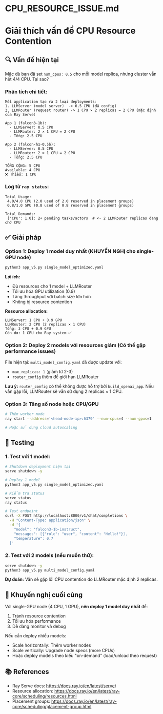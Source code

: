 # CPU_RESOURCE_ISSUE.md
# Giải thích vấn đề CPU Resource Contention

## 🔍 Vấn đề hiện tại

Mặc dù bạn đã set `num_cpus: 0.5` cho mỗi model replica, nhưng cluster vẫn hết 4/4 CPU. Tại sao?

### Phân tích chi tiết:

```
Mỗi application tạo ra 2 loại deployments:
1. LLMServer (model server)  -> 0.5 CPU (đã config)
2. LLMRouter (request router) -> 1 CPU × 2 replicas = 2 CPU (mặc định của Ray Serve)

App 1 (falcon3-1b):
  - LLMServer: 0.5 CPU
  - LLMRouter: 2 × 1 CPU = 2 CPU
  - Tổng: 2.5 CPU

App 2 (falcon-h1-0.5b):
  - LLMServer: 0.5 CPU
  - LLMRouter: 2 × 1 CPU = 2 CPU
  - Tổng: 2.5 CPU

TỔNG CỘNG: 5 CPU
Available: 4 CPU
❌ Thiếu: 1 CPU
```

### Log từ `ray status`:
```
Total Usage:
 4.0/4.0 CPU (2.0 used of 2.0 reserved in placement groups)
 0.8/1.0 GPU (0.8 used of 0.8 reserved in placement groups)

Total Demands:
 {'CPU': 1.0}: 2+ pending tasks/actors  # <- 2 LLMRouter replicas đang chờ CPU
```

## ✅ Giải pháp

### Option 1: Deploy 1 model duy nhất (KHUYẾN NGHỊ cho single-GPU node)

```bash
python3 app_v5.py single_model_optimized.yaml
```

**Lợi ích:**
- Đủ resources cho 1 model + LLMRouter
- Tối ưu hóa GPU utilization (0.9)
- Tăng throughput với batch size lớn hơn
- Không bị resource contention

**Resource allocation:**
```
LLMServer: 1 CPU + 0.9 GPU
LLMRouter: 2 CPU (2 replicas × 1 CPU)
Tổng: 3 CPU + 0.9 GPU
Còn dư: 1 CPU cho Ray system ✅
```

### Option 2: Deploy 2 models với resources giảm (Có thể gặp performance issues)

File hiện tại: `multi_model_config.yaml` đã được update với:
- `max_replicas: 1` (giảm từ 2-3)
- `router_config` thêm để giới hạn LLMRouter

**Lưu ý:** `router_config` có thể không được hỗ trợ bởi `build_openai_app`. 
Nếu vẫn gặp lỗi, LLMRouter sẽ vẫn sử dụng 2 replicas × 1 CPU.

### Option 3: Tăng số node hoặc CPU/GPU

```bash
# Thêm worker node
ray start --address='<head-node-ip>:6379' --num-cpus=4 --num-gpus=1

# Hoặc sử dụng cloud autoscaling
```

## 📝 Testing

### 1. Test với 1 model:
```bash
# Shutdown deployment hiện tại
serve shutdown -y

# Deploy 1 model
python3 app_v5.py single_model_optimized.yaml

# Kiểm tra status
serve status
ray status

# Test endpoint
curl -X POST http://localhost:8000/v1/chat/completions \
  -H "Content-Type: application/json" \
  -d '{
    "model": "falcon3-1b-instruct",
    "messages": [{"role": "user", "content": "Hello!"}],
    "temperature": 0.7
  }'
```

### 2. Test với 2 models (nếu muốn thử):
```bash
serve shutdown -y
python3 app_v5.py multi_model_config.yaml
```

**Dự đoán:** Vẫn sẽ gặp lỗi CPU contention do LLMRouter mặc định 2 replicas.

## 🎯 Khuyến nghị cuối cùng

Với single-GPU node (4 CPU, 1 GPU), **nên deploy 1 model duy nhất** để:
1. Tránh resource contention
2. Tối ưu hóa performance
3. Dễ dàng monitor và debug

Nếu cần deploy nhiều models:
- Scale horizontally: Thêm worker nodes
- Scale vertically: Upgrade node specs (more CPUs)
- Hoặc deploy models theo kiểu "on-demand" (load/unload theo request)

## 📚 References

- Ray Serve docs: https://docs.ray.io/en/latest/serve/
- Resource allocation: https://docs.ray.io/en/latest/ray-core/scheduling/resources.html
- Placement groups: https://docs.ray.io/en/latest/ray-core/scheduling/placement-group.html
